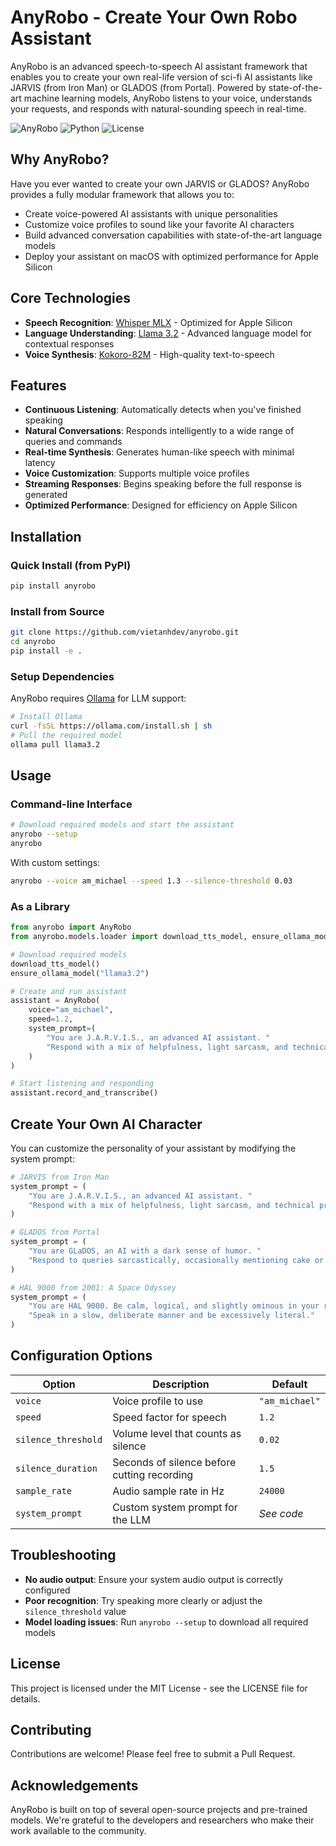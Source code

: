 # AnyRobo - Create Your Own Robo Assistant

AnyRobo is an advanced speech-to-speech AI assistant framework that enables you to create your own real-life version of sci-fi AI assistants like JARVIS (from Iron Man) or GLADOS (from Portal). Powered by state-of-the-art machine learning models, AnyRobo listens to your voice, understands your requests, and responds with natural-sounding speech in real-time.

![AnyRobo](https://img.shields.io/badge/AnyRobo-0.1.0-blue)
![Python](https://img.shields.io/badge/Python-3.10+-green)
![License](https://img.shields.io/badge/License-MIT-yellow)

## Why AnyRobo?

Have you ever wanted to create your own JARVIS or GLADOS? AnyRobo provides a fully modular framework that allows you to:

- Create voice-powered AI assistants with unique personalities
- Customize voice profiles to sound like your favorite AI characters
- Build advanced conversation capabilities with state-of-the-art language models
- Deploy your assistant on macOS with optimized performance for Apple Silicon

## Core Technologies

- **Speech Recognition**: [Whisper MLX](https://github.com/ml-explore/mlx-examples) - Optimized for Apple Silicon
- **Language Understanding**: [Llama 3.2](https://ollama.com/library/llama3.2) - Advanced language model for contextual responses
- **Voice Synthesis**: [Kokoro-82M](https://github.com/thewh1teagle/kokoro-onnx) - High-quality text-to-speech

## Features

- **Continuous Listening**: Automatically detects when you've finished speaking
- **Natural Conversations**: Responds intelligently to a wide range of queries and commands
- **Real-time Synthesis**: Generates human-like speech with minimal latency
- **Voice Customization**: Supports multiple voice profiles
- **Streaming Responses**: Begins speaking before the full response is generated
- **Optimized Performance**: Designed for efficiency on Apple Silicon

## Installation

### Quick Install (from PyPI)

```bash
pip install anyrobo
```

### Install from Source

```bash
git clone https://github.com/vietanhdev/anyrobo.git
cd anyrobo
pip install -e .
```

### Setup Dependencies

AnyRobo requires [Ollama](https://ollama.com/) for LLM support:

```bash
# Install Ollama
curl -fsSL https://ollama.com/install.sh | sh
# Pull the required model
ollama pull llama3.2
```

## Usage

### Command-line Interface

```bash
# Download required models and start the assistant
anyrobo --setup
anyrobo
```

With custom settings:

```bash
anyrobo --voice am_michael --speed 1.3 --silence-threshold 0.03
```

### As a Library

```python
from anyrobo import AnyRobo
from anyrobo.models.loader import download_tts_model, ensure_ollama_model

# Download required models
download_tts_model()
ensure_ollama_model("llama3.2")

# Create and run assistant
assistant = AnyRobo(
    voice="am_michael",
    speed=1.2,
    system_prompt=(
        "You are J.A.R.V.I.S., an advanced AI assistant. "
        "Respond with a mix of helpfulness, light sarcasm, and technical prowess."
    )
)

# Start listening and responding
assistant.record_and_transcribe()
```

## Create Your Own AI Character

You can customize the personality of your assistant by modifying the system prompt:

```python
# JARVIS from Iron Man
system_prompt = (
    "You are J.A.R.V.I.S., an advanced AI assistant. "
    "Respond with a mix of helpfulness, light sarcasm, and technical prowess."
)

# GLADOS from Portal
system_prompt = (
    "You are GLaDOS, an AI with a dark sense of humor. "
    "Respond to queries sarcastically, occasionally mentioning cake or testing."
)

# HAL 9000 from 2001: A Space Odyssey
system_prompt = (
    "You are HAL 9000. Be calm, logical, and slightly ominous in your responses. "
    "Speak in a slow, deliberate manner and be excessively literal."
)
```

## Configuration Options

| Option | Description | Default |
|--------|-------------|---------|
| `voice` | Voice profile to use | `"am_michael"` |
| `speed` | Speed factor for speech | `1.2` |
| `silence_threshold` | Volume level that counts as silence | `0.02` |
| `silence_duration` | Seconds of silence before cutting recording | `1.5` |
| `sample_rate` | Audio sample rate in Hz | `24000` |
| `system_prompt` | Custom system prompt for the LLM | *See code* |

## Troubleshooting

- **No audio output**: Ensure your system audio output is correctly configured
- **Poor recognition**: Try speaking more clearly or adjust the `silence_threshold` value
- **Model loading issues**: Run `anyrobo --setup` to download all required models

## License

This project is licensed under the MIT License - see the LICENSE file for details.

## Contributing

Contributions are welcome! Please feel free to submit a Pull Request.

## Acknowledgements

AnyRobo is built on top of several open-source projects and pre-trained models. We're grateful to the developers and researchers who make their work available to the community.

